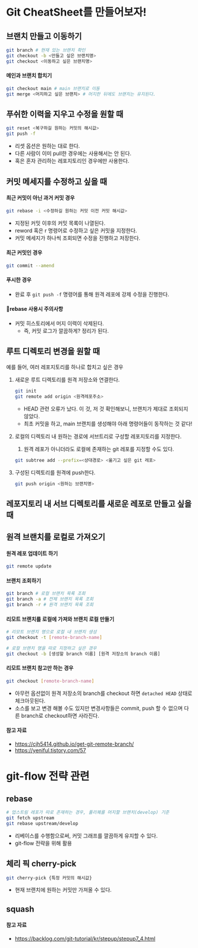 # Git CheatSheet를 만들어보자!
## 브랜치 만들고 이동하기
```bash
git branch # 현재 있는 브랜치 확인
git checkout -b <만들고 싶은 브랜치명>
git checkout <이동하고 싶은 브랜치명>
```
#### 메인과 브랜치 합치기
```bash
git checkout main # main 브랜치로 이동
git merge <머지하고 싶은 브랜치> # 머지한 뒤에도 브랜치는 유지된다.
```

## 푸쉬한 이력을 지우고 수정을 원할 때

```bash
git reset <복구하길 원하는 커밋의 해시값>
git push -f
```
- 리셋 옵션은 원하는 대로 한다.
- 다른 사람이 이미 pull한 경우에는 사용해서는 안 된다. 
- 혹은 혼자 관리하는 레포지토리인 경우에만 사용한다.

## 커밋 메세지를 수정하고 싶을 때
#### 최근 커밋이 아닌 과거 커밋 경우
```bash
git rebase -i <수정하길 원하는 커밋 이전 커밋 해시값>
```
- 지정된 커밋 이후의 커밋 목록이 나열된다.
- reword 혹은 r 명령어로 수정하고 싶은 커밋을 지정한다.
- 커밋 메세지가 하나씩 조회되면 수정을 진행하고 저장한다.

#### 최근 커밋인 경우
```bash
git commit --amend
```
#### 푸시한 경우
- 완료 후 `git push -f` 명령어를 통해 원격 레포에 강제 수정을 진행한다.

#### 🧨rebase 사용시 주의사항
- 커밋 히스토리에서 머지 이력이 삭제된다.
  - 즉, 커밋 로그가 깔끔하게? 정리가 된다.
  
## 루트 디렉토리 변경을 원할 때

예를 들어, 여러 레포지토리를 하나로 합치고 싶은 경우

1. 새로운 루트 디렉토리를 원격 저장소와 연결한다.
    
    ```bash
    git init
    git remote add origin <원격레포주소>
    ```
    - HEAD 관련 오류가 났다. 이 것, 저 것 확인해보니, 브랜치가 제대로 조회되지 않았다.
    - 최초 커밋을 하고, main 브랜치를 생성해야 아래 명령어들이 동작하는 것 같다! 
2. 로컬의 디렉토리 내 원하는 경로에 서브트리로 구성할 레포지토리를 지정한다.
   1. 원격 레포가 아니더라도 로컬에 존재하는 git 레포를 지정할 수도 있다. 
    
    ```bash
    git subtree add --prefix=<상대경로> <옮기고 싶은 git 레포>
    ```
    
3. 구성된 디렉토리를 원격에 push한다.
    
    ```bash
    git push origin <원하는 브랜치명>
    ```
    

## 레포지토리 내 서브 디렉토리를 새로운 레포로 만들고 싶을 때

## 원격 브랜치를 로컬로 가져오기

#### 원격 레포 업데이트 하기
```bash
git remote update
```
#### 브랜치 조회하기
```bash
git branch # 로컬 브랜치 목록 조회
git branch -a # 전체 브랜치 목록 조회
git branch -r # 원격 브랜치 목록 조회
```
#### 리모트 브랜치를 로컬에 가져와 브랜치 로컬 만들기
```bash
# 리모트 브랜치 명으로 로컬 내 브랜치 생성
git checkout -t [remote-branch-name]

# 로컬 브랜치 명을 따로 지정하고 싶은 경우
git checkout -b [생성할 branch 이름] [원격 저장소의 branch 이름]
```

#### 리모트 브랜치 참고만 하는 경우
```bash
git checkout [remote-branch-name]
```
- 아무런 옵션없이 원격 저장소의 branch를 checkout 하면 `detached HEAD` 상태로 체크아웃된다.
- 소스를 보고 변경 해볼 수도 있지만 변경사항들은 commit, push 할 수 없으며 다른 branch로 checkout하면 사라진다.

#### 참고 자료
- https://cjh5414.github.io/get-git-remote-branch/
- https://yeniful.tistory.com/57

# git-flow 전략 관련
## rebase
```bash
# 업스트림 레포가 따로 존재하는 경우, 풀리퀘를 머지할 브랜치(develop) 기준
git fetch upstream
git rebase upstream/develop
```
- 리베이스를 수행함으로써, 커밋 그래프를 깔끔하게 유지할 수 있다.
- git-flow 전략을 위해 활용

## 체리 픽 cherry-pick
```bash
git cherry-pick {특정 커밋의 해시값}
```
- 현재 브랜치에 원하는 커밋만 가져올 수 있다.

## squash

#### 참고 자료
- https://backlog.com/git-tutorial/kr/stepup/stepup7_4.html
